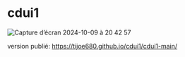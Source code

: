 # cdui1


![Capture d’écran 2024-10-09 à 20 42 57](https://github.com/user-attachments/assets/632db0e0-c4fd-4ba7-bb82-3065e7b86008)


version publié: https://tijoe680.github.io/cdui1/cdui1-main/
